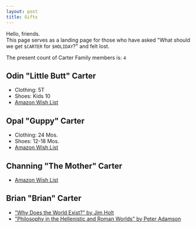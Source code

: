 ```yaml
---
layout: post
title: Gifts
---
```

Hello, friends.  
This page serves as a landing page for those who have asked "What should we get `$CARTER` for `$HOLIDAY`?" and felt lost.  
  
The present count of Carter Family members is: `4`

## Odin "Little Butt" Carter
* Clothing: 5T
* Shoes: Kids 10
* [Amazon Wish List](https://www.amazon.com/gp/registry/wishlist/22AKZ8WZW0CBO)

## Opal "Guppy" Carter
* Clothing: 24 Mos.
* Shoes: 12-18 Mos.
* [Amazon Wish List](https://www.amazon.com/gp/registry/wishlist/2LT2PRS685OH4)

## Channing "The Mother" Carter
* [Amazon Wish List](https://www.amazon.com/gp/registry/wishlist/29HJ5MSPMB18B)

## Brian "Brian" Carter
* ["Why Does the World Exist?" by Jim Holt](http://www.powells.com/biblio/1-9780871403599-29)
* ["Philosophy in the Hellenistic and Roman Worlds" by Peter Adamson](http://www.powells.com/biblio/62-9780198728023-1)
